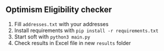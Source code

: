 ## Optimism Eligibility checker

1. Fill `addresses.txt` with your addresses
2. Install requirements with `pip install -r requirements.txt`
3. Start soft with `python3 main.py`
4. Check results in Excel file in new `results` folder
